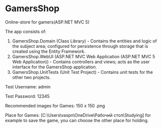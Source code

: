 # GamersShop
Online-store for gamers(ASP.NET MVC 5)

The app consists of:
1. GamersShop.Domain (Class Library) - Contains the entities and logic of the subject area; 
configured for persistence through storage that is created using the Entity Framework.
2. GamersShop.WebUI (ASP.NET MVC Web Application (ASP.NET MVC 5 Web Application)) - Contains controllers and views; acts as the user interface for the GamersShop application.
3. GamersShop.UnitTests (Unit Test Project) - Contains unit tests for the other two projects.

Test Username: admin

Test Password: 12345

Recommended images for Games: 150 x 150 .png

Place for Games: [C:\Users\vaspn\OneDrive\Рабочий стол\Studying] for example to save the game,
you can choose the other place for holding.
